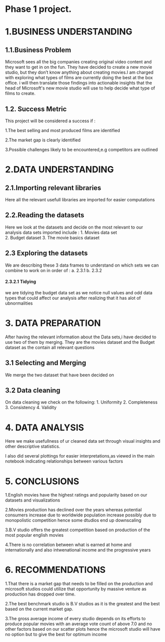 # Phase 1 project.
# 1.BUSINESS UNDERSTANDING
## 1.1.Business Problem
Microsoft sees all the big companies creating original video content and they want to get in on the fun. They have decided to create a new movie studio, but they don’t know anything about creating movies.I am charged with exploring what types of films are currently doing the best at the box office. i will then translate those findings into actionable insights that the head of Microsoft's new movie studio will use to help decide what type of films to create.

## 1.2. Success Metric
This project will be considered a success if :

  1.The best selling and most produced films are identified
  
  2.The market gap is clearly identified
  
  3.Possible challenges likely to be encountered,e.g competitors are outlined
# 2.DATA UNDERSTANDING
## 2.1.Importing relevant libraries
Here all the relevant usefull libraries are imported for easier computations

## 2.2.Reading the datasets
Here we look at the datasets and decide on the most relevant to our analysis data sets imported include :
                    1. Movies data set  
                    2. Budget dataset 
                    3. The movie basics dataset

## 2.3 Exploring the datasets
We are describing these 3 data frames to understand on which sets we can combine to work on in order of : 
                    a. 2.3.1 
                    b. 2.3.2

#### 2.3.2.1 Tidying
we are tidying the budget data set as we notice null values and odd data types that could affect our analysis after realizing that it has alot of ubnormalities

# 3. DATA PREPARATION
After having the relevant information about the Data sets,i have decided to use two of them by merging. They are the movies dataset and the Budget dataset as the contain all relevant questions

## 3.1 Selecting and Merging
We merge the two dataset that have been decided on

## 3.2 Data cleaning
On data cleaning we check on the following: 
                      1. Uniformity 
                      2. Completeness 
                      3. Consistency 
                      4. Validity

# 4. DATA ANALYSIS
Here we make usefullness of ur cleaned data set through visual insights and other descriptive statistics.

I also did several plottings for easier interpretations,as viewed in the main notebook indicating relationships between various factors

# 5. CONCLUSIONS
1.English movies have the highest ratings and popularity based on our datasets and visualizations

2.Movies production has declined over the years whereas potential consumers increase due to worldwide population increase possibly due to monopolistic competition hence some dtudios end up downscaling

3.B.V studio offers the greatest competition based on production of the most popular english movies

4.There is no correlation between what is earned at home and internationally and also intwenational income and the progressive years

# 6. RECOMMENDATIONS
1.That there is a market gap that needs to be filled on the production and microsoft studios could utilize that opportunity by massive venture as production has dropped over time.

2.The best benchmark studio is B.V studios as it is the greatest and the best based on the current market gap.

3.The gross average income of every studio depends on its efforts to produce popular movies with an average vote count of above 7.0 and no other factors based on our scatter plots hence the microsoft studio will have no option but to give the best for optimum income
